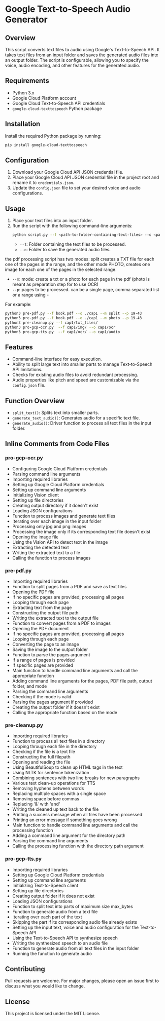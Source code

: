 # Google Text-to-Speech Audio Generator

## Overview
This script converts text files to audio using Google's Text-to-Speech API. It takes text files from an input folder and saves the generated audio files into an output folder. The script is configurable, allowing you to specify the voice, audio encoding, and other features for the generated audio.

## Requirements
- Python 3.x
- Google Cloud Platform account
- Google Cloud Text-to-Speech API credentials
- `google-cloud-texttospeech` Python package

## Installation
Install the required Python package by running:
```bash
pip install google-cloud-texttospeech
```

## Configuration
1. Download your Google Cloud API JSON credential file.
2. Place your Google Cloud API JSON credential file in the project root and rename it to `credentials.json`.
3. Update the `config.json` file to set your desired voice and audio configurations.

## Usage
1. Place your text files into an input folder.
2. Run the script with the following command-line arguments:
    ```bash
    python script.py --f <path-to-folder-containing-text-files> --o <path-to-folder-to-save-generated-audio-files>
    ```
   - `--f`: Folder containing the text files to be processed.
   - `--o`: Folder to save the generated audio files.

the pdf processing script has two modes: split creates a TXT file for each one of the pages in the range, and the other mode PHOTO, creates one image for each one of the pages in the selected range.


   - `--m`: mode: create a txt or a photo for each page in the pdf (photo is meant as preparation step for to use OCR)
   - `--p`: pages to be processed. can be a single page, comma separated list or a range using -


For example:
```bash
python3 pre-pdf.py --f book.pdf --o ./cap1 --m split --p 19-43
python3 pre-pdf.py --f book.pdf --o ./cap1 --m photo --p 19-43
python3 pre-cleanup.py --f cap1/txt_files/
python3 pro-gcp-ocr.py  --f cap1/img/ --o cap1/ocr
python3 pro-gcp-tts.py  --f cap1/ocr/ --o cap1/audio
```

## Features
- Command-line interface for easy execution.
- Ability to split large text into smaller parts to manage Text-to-Speech API limitations.
- Checks for existing audio files to avoid redundant processing.
- Audio properties like pitch and speed are customizable via the `config.json` file.

## Function Overview
- `split_text()`: Splits text into smaller parts.
- `generate_text_audio()`: Generates audio for a specific text file.
- `generate_audio()`: Driver function to process all text files in the input folder.


## Inline Comments from Code Files

### pro-gcp-ocr.py

- Configuring Google Cloud Platform credentials
- Parsing command line arguments
- Importing required libraries
- Setting up Google Cloud Platform credentials
- Setting up command line arguments
- Initializing Vision client
- Setting up file directories
- Creating output directory if it doesn't exist
- Loading JSON configurations
- Function to process images and generate text files
- Iterating over each image in the input folder
- Processing only jpg and png images
- Processing the image only if its corresponding text file doesn't exist
- Opening the image file
- Using the Vision API to detect text in the image
- Extracting the detected text
- Writing the extracted text to a file
- Calling the function to process images

### pre-pdf.py

- Importing required libraries
- Function to split pages from a PDF and save as text files
- Opening the PDF file
- If no specific pages are provided, processing all pages
- Looping through each page
- Extracting text from the page
- Constructing the output file path
- Writing the extracted text to the output file
- Function to convert pages from a PDF to images
- Opening the PDF document
- If no specific pages are provided, processing all pages
- Looping through each page
- Converting the page to an image
- Saving the image to the output folder
- Function to parse the pages argument
- If a range of pages is provided
- If specific pages are provided
- Main function to handle command line arguments and call the appropriate function
- Adding command line arguments for the pages, PDF file path, output folder, and mode
- Parsing the command line arguments
- Checking if the mode is valid
- Parsing the pages argument if provided
- Creating the output folder if it doesn't exist
- Calling the appropriate function based on the mode

### pre-cleanup.py

- Importing required libraries
- Function to process all text files in a directory
- Looping through each file in the directory
- Checking if the file is a text file
- Constructing the full filepath
- Opening and reading the file
- Using BeautifulSoup to clean up HTML tags in the text
- Using NLTK for sentence tokenization
- Combining sentences with two line breaks for new paragraphs
- Various text clean-up operations for TTS
- Removing hyphens between words
- Replacing multiple spaces with a single space
- Removing space before commas
- Replacing '&' with 'and'
- Writing the cleaned up text back to the file
- Printing a success message when all files have been processed
- Printing an error message if something goes wrong
- Main function to handle command line arguments and call the processing function
- Adding a command line argument for the directory path
- Parsing the command line arguments
- Calling the processing function with the directory path argument

### pro-gcp-tts.py

- Importing required libraries
- Setting up Google Cloud Platform credentials
- Setting up command line arguments
- Initializing Text-to-Speech client
- Setting up file directories
- Creating output folder if it does not exist
- Loading JSON configurations
- Function to split text into parts of maximum size max_bytes
- Function to generate audio from a text file
- Iterating over each part of the text
- Skipping the part if its corresponding audio file already exists
- Setting up the input text, voice and audio configuration for the Text-to-Speech API
- Using the Text-to-Speech API to synthesize speech
- Writing the synthesized speech to an audio file
- Function to generate audio from all text files in the input folder
- Running the function to generate audio

## Contributing
Pull requests are welcome. For major changes, please open an issue first to discuss what you would like to change.

## License
This project is licensed under the MIT License.

